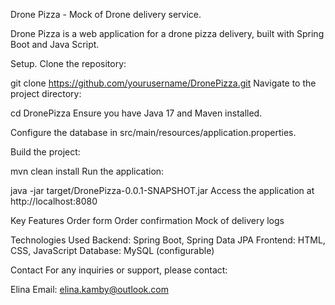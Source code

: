 Drone Pizza - Mock of Drone delivery service.

Drone Pizza is a web application for a drone  pizza delivery, built with Spring Boot and Java Script. 

Setup.
Clone the repository:

git clone https://github.com/yourusername/DronePizza.git
Navigate to the project directory:

cd DronePizza
Ensure you have Java 17 and Maven installed.

Configure the database in src/main/resources/application.properties.

Build the project:

mvn clean install
Run the application:

java -jar target/DronePizza-0.0.1-SNAPSHOT.jar
Access the application at http://localhost:8080

Key Features
Order form
Order confirmation
Mock of delivery logs

Technologies Used
Backend: Spring Boot, Spring Data JPA
Frontend:  HTML, CSS, JavaScript
Database: MySQL (configurable)

Contact
For any inquiries or support, please contact:

Elina Email: elina.kamby@outlook.com
